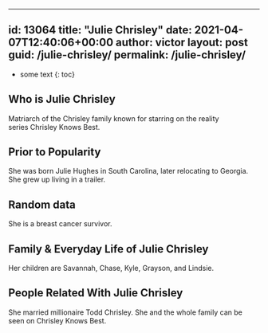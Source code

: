  ---
id: 13064
title: "Julie Chrisley"
date: 2021-04-07T12:40:06+00:00
author: victor
layout: post
guid: /julie-chrisley/
permalink: /julie-chrisley/
---

* some text
{: toc}

## Who is Julie Chrisley

Matriarch of the Chrisley family known for starring on the reality series Chrisley Knows Best.

## Prior to Popularity

She was born Julie Hughes in South Carolina, later relocating to Georgia. She grew up living in a trailer.

## Random data

She is a breast cancer survivor.

## Family & Everyday Life of Julie Chrisley

Her children are Savannah, Chase, Kyle, Grayson, and Lindsie.

## People Related With Julie Chrisley

She married millionaire Todd Chrisley. She and the whole family can be seen on Chrisley Knows Best.
 